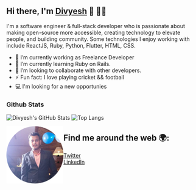 ## Hi there, I'm [Divyesh](https://divyesh-55183.web.app/) 👋 :man:&zwj;💻

<!--![image](./img.jpg) -->

I'm a software engineer & full-stack developer who is passionate about making open-source more accessible, creating technology to elevate people, and building community. Some technologies I enjoy working with include ReactJS, Ruby, Python, Flutter, HTML, CSS.

- 🔭 I’m currently working as Freelance Developer
- 🌱 I’m currently learning Ruby on Rails.
- 👯 I’m looking to collaborate with other developers.
- ⚡ Fun fact: I love playing cricket && football
- 💻 I'm looking for a new opportunies

### Github Stats

![Divyesh's GitHub Stats](https://github-readme-stats.vercel.app/api?username=div685&show_icons=true&theme=dracula) 
![Top Langs](https://github-readme-stats.vercel.app/api/top-langs/?username=div685&layout=compact&theme=dracula)



<img src="./div.png" align="left" width=150 height=150 /> 

## Find me around the web :earth_africa:: 
   - [Twitter](https://twitter.com/div_685)
   - [LinkedIn](https://www.linkedin.com/in/divyesh-daxa-patel/)
 
